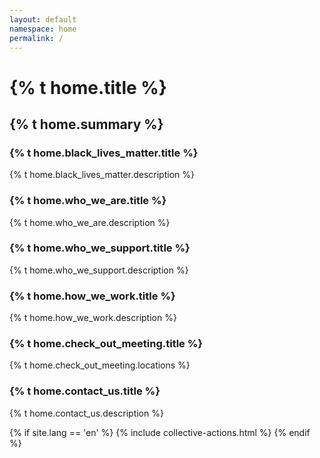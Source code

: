 ```yaml
---
layout: default
namespace: home
permalink: /
---
```


<h1 class="lh-tight marg-b-3">{% t home.title %}</h1>
<h2 class="grey marg-b-4">{% t home.summary %}</h2>

<div class="marg-b-3 p-3 bg-black">
  <h3 class="white">{% t home.black_lives_matter.title %}</h3>
  <p>{% t home.black_lives_matter.description %}</p>
</div>

<h3>{% t home.who_we_are.title %}</h3>
<p>{% t home.who_we_are.description %}</p>

<h3>{% t home.who_we_support.title %}</h3>
<p>{% t home.who_we_support.description %}</p>

<h3>{% t home.how_we_work.title %}</h3>
<p>{% t home.how_we_work.description %}</p>

<h3>{% t home.check_out_meeting.title %}</h3>
<p>{% t home.check_out_meeting.locations %}</p>

<div class="marg-b-4">
  <h3>{% t home.contact_us.title %}</h3>
  {% t home.contact_us.description %}
</div>

{% if site.lang == 'en' %}
  {% include collective-actions.html %}
{% endif %}
